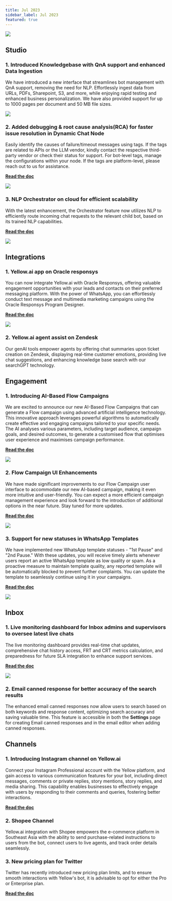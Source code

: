 ```yaml
---
title: Jul 2023
sidebar_label: Jul 2023
featured: true
---
```


![](https://i.imgur.com/hIGEIJL.png)

## Studio

### 1. Introduced Knowledgebase with QnA support and enhanced Data Ingestion

We have introduced a new interface that streamlines bot management with QnA support, removing the need for NLP. Effortlessly ingest data from URLs, PDFs, Sharepoint, S3, and more, while enjoying rapid testing and enhanced business personalization. We have also provided support for up to 1000 pages per document and 50 MB file sizes.

![](https://i.imgur.com/vKr4BvT.png) 


### 2. Added debugging & root cause analysis(RCA) for faster issue resolution in Dynamic Chat Node

Easily identify the causes of failure/timeout messages using tags. If the tags are related to APIs or the LLM vendor, kindly contact the respective third-party vendor or check their status for support. For bot-level tags, manage the configurations within your node. If the tags are platform-level, please reach out to us for assistance.

**[Read the doc](https://docs.yellow.ai/docs/platform_concepts/studio/build/nodes/prompt-nodes#27-dynamic-chat)**

![](https://i.imgur.com/qsbHdOB.png) 


### 3. NLP Orchestrator on cloud for efficient scalability

With the latest enhancement, the Orchestrator feature now utilizes NLP to efficiently route incoming chat requests to the relevant child bot, based on its trained NLP capabilities.

**[Read the doc](https://docs.yellow.ai/docs/platform_concepts/studio/orchestrator#docusaurus_skipToContent_fallback)**

![](https://i.imgur.com/N4Q6c93.png) 


## Integrations

### 1. Yellow.ai app on Oracle responsys

You can now integrate Yellow.ai with Oracle Responsys, offering valuable engagement opportunities with your leads and contacts on their preferred messaging platform. With the power of WhatsApp, you can effortlessly conduct text message and multimedia marketing campaigns using the Oracle Responsys Program Designer.

**[Read the doc](https://docs.yellow.ai/docs/platform_concepts/appConfiguration/oracle-responsys)**


![](https://i.imgur.com/lQN7YnV.png) 


### 2. Yellow.ai agent assist on Zendesk

Our genAI tools empower agents by offering chat summaries upon ticket creation on Zendesk, displaying real-time customer emotions, providing live chat suggestions, and enhancing knowledge base search with our searchGPT technology.


## Engagement

### 1. Introducing AI-Based Flow Campaigns

We are excited to announce our new AI-Based Flow Campaigns that can generate a Flow campaign using advanced artificial intelligence technology. This innovative approach leverages powerful algorithms to automatically create effective and engaging campaigns tailored to your specific needs. The AI analyses various parameters, including target audience, campaign goals, and desired outcomes, to generate a customised flow that optimises user experience and maximises campaign performance.

**[Read the doc](https://docs.yellow.ai/docs/platform_concepts/engagement/flow-ai)**


![](https://i.imgur.com/HfDC8qn.png) 



### 2. Flow Campaign UI Enhancements

We have made significant improvements to our Flow Campaign user interface to accommodate our new AI-based campaign, making it even more intuitive and user-friendly. You can expect a more efficient campaign management experience and look forward to the introduction of additional options in the near future. Stay tuned for more updates.

**[Read the doc](https://docs.yellow.ai/docs/platform_concepts/engagement/flows_campaign#create-flow-campaign)**

![](https://i.imgur.com/SbCfwW7.png) 

### 3. Support for new statuses in WhatsApp Templates

We have implemented new WhatsApp template statuses - "1st Pause" and "2nd Pause." With these updates, you will receive timely alerts whenever users report an active WhatsApp template as low quality or spam. As a proactive measure to maintain template quality, any reported template will be automatically blocked to prevent further complaints. You can update the template to seamlessly continue using it in your campaigns.

**[Read the doc](https://docs.yellow.ai/docs/platform_concepts/engagement/outbound/templates/whatsapptemplate#4-view-whatsapp-template-approval-or-rejection-status)**

![](https://i.imgur.com/l7S80oi.png) 

## Inbox

### 1. Live monitoring dashboard for Inbox admins and supervisors to oversee latest live chats


The live monitoring dashboard provides real-time chat updates, comprehensive chat history access, FRT and CRT metrics calculation, and preparedness for future SLA integration to enhance support services.

**[Read the doc](https://docs.yellow.ai/docs/platform_concepts/inbox/monitor#dashboard-to-monitor-live-chats)**


![](https://i.imgur.com/oNSUoUs.png) 


### 2. Email canned response for better accuracy of the search results

The enhanced email canned responses now allow users to search based on both keywords and response content, optimizing search accuracy and saving valuable time. This feature is accessible in both the **Settings** page for creating Email canned responses and in the email editor when adding canned responses.

## Channels

### 1. Introducing Instagram channel on Yellow.ai

Connect your Instagram Professional account with the Yellow platform, and gain access to various communication features for your bot, including direct messages, comments or private replies, story mentions, story replies, and media sharing. This capability enables businesses to effectively engage with users by responding to their comments and queries, fostering better interactions.

**[Read the doc](https://docs.yellow.ai/docs/platform_concepts/channelConfiguration/instagram-limitations#4-supported-features)**

### 2. Shopee Channel

Yellow.ai integration with Shopee empowers the e-commerce platform in Southeast Asia with the ability to send purchase-related instructions to users from the bot, connect users to live agents, and track order details seamlessly.


### 3. New pricing plan for Twitter

Twitter has recently introduced new pricing plan limits, and to ensure smooth interactions with Yellow's bot, it is advisable to opt for either the Pro or Enterprise plan.

**[Read the doc](https://docs.yellow.ai/docs/platform_concepts/channelConfiguration/twitter#twitter-pricing-plans)**




